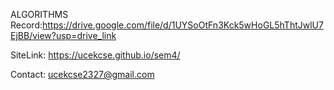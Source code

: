 
ALGORITHMS Record:https://drive.google.com/file/d/1UYSoOtFn3Kck5wHoGL5hThtJwlU7EjBB/view?usp=drive_link

SiteLink:  https://ucekcse.github.io/sem4/

Contact: ucekcse2327@gmail.com
